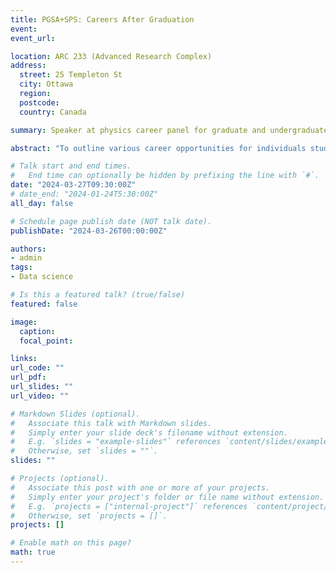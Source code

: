 ```yaml
---
title: PGSA+SPS: Careers After Graduation
event:
event_url:

location: ARC 233 (Advanced Research Complex)
address:
  street: 25 Templeton St
  city: Ottawa
  region: 
  postcode: 
  country: Canada

summary: Speaker at physics career panel for graduate and undergraduate students

abstract: "To outline various career opportunities for individuals studying physics, we invite graduates from Physics and Physics-adjacent degrees to discuss key elements of their education and transitioning into their career pathways. The event places a focus on the levels of education required for various types of tasks, and highlights both the barriers and strategic moves to expect for students in their years to come."

# Talk start and end times.
#   End time can optionally be hidden by prefixing the line with `#`.
date: "2024-03-27T09:30:00Z"
# date_end: "2024-01-24T5:30:00Z"
all_day: false

# Schedule page publish date (NOT talk date).
publishDate: "2024-03-26T00:00:00Z"

authors:
- admin 
tags: 
- Data science

# Is this a featured talk? (true/false)
featured: false

image:
  caption: 
  focal_point: 

links:
url_code: ""
url_pdf: 
url_slides: ""
url_video: ""

# Markdown Slides (optional).
#   Associate this talk with Markdown slides.
#   Simply enter your slide deck's filename without extension.
#   E.g. `slides = "example-slides"` references `content/slides/example-slides.md`.
#   Otherwise, set `slides = ""`.
slides: "" 

# Projects (optional).
#   Associate this post with one or more of your projects.
#   Simply enter your project's folder or file name without extension.
#   E.g. `projects = ["internal-project"]` references `content/project/deep-learning/index.md`.
#   Otherwise, set `projects = []`.
projects: []

# Enable math on this page?
math: true
---
```

